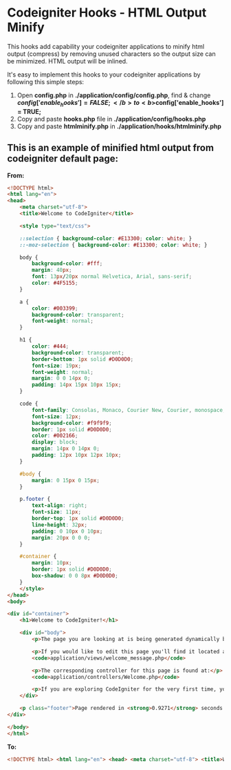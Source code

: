 <h1>Codeigniter Hooks - HTML Output Minify</h1>

This hooks add capability your codeigniter applications to minify html output (compress) by removing unused characters so the output size can be minimized. HTML output will be inlined.

It's easy to implement this hooks to your codeigniter applications by following this simple steps:

1. Open <b>config.php</b> in <b>./application/config/config.php</b>, find & change <b>$config['enable_hooks'] = FALSE;</b> to <b>$config['enable_hooks'] = TRUE;</b>
2. Copy and paste <b>hooks.php</b> file in <b>./application/config/hooks.php</b>
3. Copy and paste <b>htmlminify.php</b> in <b>./application/hooks/htmlminify.php</b>

<h2>This is an example of minified html output from codeigniter default page:</h2>

<b>From:</b>

```html
<!DOCTYPE html>
<html lang="en">
<head>
	<meta charset="utf-8">
	<title>Welcome to CodeIgniter</title>

	<style type="text/css">

	::selection { background-color: #E13300; color: white; }
	::-moz-selection { background-color: #E13300; color: white; }

	body {
		background-color: #fff;
		margin: 40px;
		font: 13px/20px normal Helvetica, Arial, sans-serif;
		color: #4F5155;
	}

	a {
		color: #003399;
		background-color: transparent;
		font-weight: normal;
	}

	h1 {
		color: #444;
		background-color: transparent;
		border-bottom: 1px solid #D0D0D0;
		font-size: 19px;
		font-weight: normal;
		margin: 0 0 14px 0;
		padding: 14px 15px 10px 15px;
	}

	code {
		font-family: Consolas, Monaco, Courier New, Courier, monospace;
		font-size: 12px;
		background-color: #f9f9f9;
		border: 1px solid #D0D0D0;
		color: #002166;
		display: block;
		margin: 14px 0 14px 0;
		padding: 12px 10px 12px 10px;
	}

	#body {
		margin: 0 15px 0 15px;
	}

	p.footer {
		text-align: right;
		font-size: 11px;
		border-top: 1px solid #D0D0D0;
		line-height: 32px;
		padding: 0 10px 0 10px;
		margin: 20px 0 0 0;
	}

	#container {
		margin: 10px;
		border: 1px solid #D0D0D0;
		box-shadow: 0 0 8px #D0D0D0;
	}
	</style>
</head>
<body>

<div id="container">
	<h1>Welcome to CodeIgniter!</h1>

	<div id="body">
		<p>The page you are looking at is being generated dynamically by CodeIgniter.</p>

		<p>If you would like to edit this page you'll find it located at:</p>
		<code>application/views/welcome_message.php</code>

		<p>The corresponding controller for this page is found at:</p>
		<code>application/controllers/Welcome.php</code>

		<p>If you are exploring CodeIgniter for the very first time, you should start by reading the <a href="user_guide/">User Guide</a>.</p>
	</div>

	<p class="footer">Page rendered in <strong>0.9271</strong> seconds. CodeIgniter Version <strong>3.1.8</strong></p>
</div>

</body>
</html>

```

<b>To:</b>

```html
<!DOCTYPE html> <html lang="en"> <head> <meta charset="utf-8"> <title>Welcome to CodeIgniter</title> <style type="text/css"> ::selection { background-color: #E13300; color: white; } ::-moz-selection { background-color: #E13300; color: white; } body { background-color: #fff; margin: 40px; font: 13px/20px normal Helvetica, Arial, sans-serif; color: #4F5155; } a { color: #003399; background-color: transparent; font-weight: normal; } h1 { color: #444; background-color: transparent; border-bottom: 1px solid #D0D0D0; font-size: 19px; font-weight: normal; margin: 0 0 14px 0; padding: 14px 15px 10px 15px; } code { font-family: Consolas, Monaco, Courier New, Courier, monospace; font-size: 12px; background-color: #f9f9f9; border: 1px solid #D0D0D0; color: #002166; display: block; margin: 14px 0 14px 0; padding: 12px 10px 12px 10px; } #body { margin: 0 15px 0 15px; } p.footer { text-align: right; font-size: 11px; border-top: 1px solid #D0D0D0; line-height: 32px; padding: 0 10px 0 10px; margin: 20px 0 0 0; } #container { margin: 10px; border: 1px solid #D0D0D0; box-shadow: 0 0 8px #D0D0D0; } </style> </head> <body> <div id="container"> <h1>Welcome to CodeIgniter!</h1> <div id="body"> <p>The page you are looking at is being generated dynamically by CodeIgniter.</p> <p>If you would like to edit this page you'll find it located at:</p> <code>application/views/welcome_message.php</code> <p>The corresponding controller for this page is found at:</p> <code>application/controllers/Welcome.php</code> <p>If you are exploring CodeIgniter for the very first time, you should start by reading the <a href="user_guide/">User Guide</a>.</p> </div> <p class="footer">Page rendered in <strong>0.0287</strong> seconds. CodeIgniter Version <strong>3.1.8</strong></p> </div> </body> </html>
```